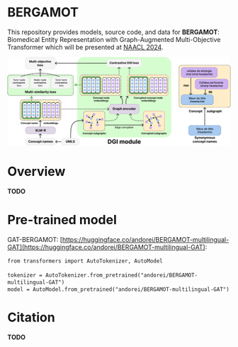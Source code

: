 # BERGAMOT

This repository provides models, source code, and data for **BERGAMOT**: Biomedical Entity Representation with Graph-Augmented Multi-Objective Transformer which will be presented at [NAACL 2024](https://2024.naacl.org/).

![BERGAMOT](fig/bergamot.jpg)

# Overview

**TODO**



# Pre-trained model

GAT-BERGAMOT: [https://huggingface.co/andorei/BERGAMOT-multilingual-GAT](https://huggingface.co/andorei/BERGAMOT-multilingual-GAT):

```
from transformers import AutoTokenizer, AutoModel

tokenizer = AutoTokenizer.from_pretrained("andorei/BERGAMOT-multilingual-GAT")
model = AutoModel.from_pretrained("andorei/BERGAMOT-multilingual-GAT")
```


# Citation

**TODO**
